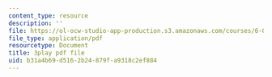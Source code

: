```yaml
---
content_type: resource
description: ''
file: https://ol-ocw-studio-app-production.s3.amazonaws.com/courses/6-001-structure-and-interpretation-of-computer-programs-spring-2005/b31a4b69d5162b24879fa9318c2ef884_OscT4N2qq7o.pdf
file_type: application/pdf
resourcetype: Document
title: 3play pdf file
uid: b31a4b69-d516-2b24-879f-a9318c2ef884
---
```


